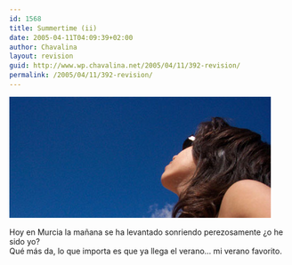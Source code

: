 ```yaml
---
id: 1568
title: Summertime (ii)
date: 2005-04-11T04:09:39+02:00
author: Chavalina
layout: revision
guid: http://www.wp.chavalina.net/2005/04/11/392-revision/
permalink: /2005/04/11/392-revision/
---
```

<p class="imgcentro">
  <img src="/imagenes/fotos/summertime4.jpg" alt="Ya llega el verano" />
</p>

Hoy en Murcia la mañana se ha levantado sonriendo perezosamente ¿o he sido yo?  
Qué más da, lo que importa es que ya llega el verano… mi verano favorito.